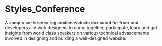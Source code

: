# Styles_Conference
A sample conference registration website dedicated for front-end developers and web designers to come together, participate, learn and get insights from world class speakers on various technical advancements involved in designing and building a well-designed website. 
